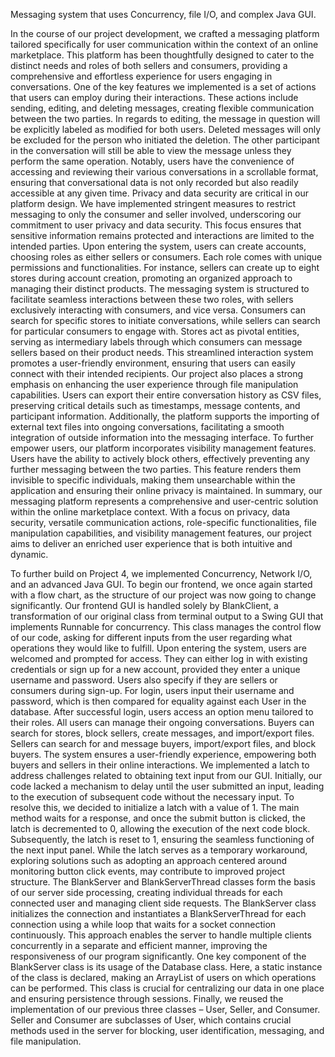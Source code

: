 Messaging system that uses Concurrency, file I/O, and complex Java GUI.
  
  In the course of our project development, we crafted a messaging platform tailored specifically for user communication within the context of an online marketplace. This platform has been thoughtfully designed to cater to the distinct needs and roles of both sellers and consumers, providing a comprehensive and effortless experience for users engaging in conversations. One of the key features we implemented is a set of actions that users can employ during their interactions. These actions include sending, editing, and deleting messages, creating flexible communication between the two parties. In regards to editing, the message in question will be explicitly labeled as modified for both users. Deleted messages will only be excluded for the person who initiated the deletion. The other participant in the conversation will still be able to view the message unless they perform the same operation. Notably, users have the convenience of accessing and reviewing their various conversations in a scrollable format, ensuring that conversational data is not only recorded but also readily accessible at any given time. Privacy and data security are critical in our platform design. We have implemented stringent measures to restrict messaging to only the consumer and seller involved, underscoring our commitment to user privacy and data security. This focus ensures that sensitive information remains protected and interactions are limited to the intended parties. Upon entering the system, users can create accounts, choosing roles as either sellers or consumers. Each role comes with unique permissions and functionalities. For instance, sellers can create up to eight stores during account creation, promoting an organized approach to managing their distinct products. The messaging system is structured to facilitate seamless interactions between these two roles, with sellers exclusively interacting with consumers, and vice versa. Consumers can search for specific stores to initiate conversations, while sellers can search for particular consumers to engage with. Stores act as pivotal entities, serving as intermediary labels through which consumers can message sellers based on their product needs. This streamlined interaction system promotes a user-friendly environment, ensuring that users can easily connect with their intended recipients. Our project also places a strong emphasis on enhancing the user experience through file manipulation capabilities. Users can export their entire conversation history as CSV files, preserving critical details such as timestamps, message contents, and participant information. Additionally, the platform supports the importing of external text files into ongoing conversations, facilitating a smooth integration of outside information into the messaging interface. To further empower users, our platform incorporates visibility management features. Users have the ability to actively block others, effectively preventing any further messaging between the two parties. This feature renders them invisible to specific individuals, making them unsearchable within the application and ensuring their online privacy is maintained. In summary, our messaging platform represents a comprehensive and user-centric solution within the online marketplace context. With a focus on privacy, data security, versatile communication actions, role-specific functionalities, file manipulation capabilities, and visibility management features, our project aims to deliver an enriched user experience that is both intuitive and dynamic.
  
  To further build on Project 4, we implemented Concurrency, Network I/O, and an advanced Java GUI. To begin our frontend, we once again started with a flow chart, as the structure of our project was now going to change significantly. Our frontend GUI is handled solely by BlankClient, a transformation of our original class from terminal output to a Swing GUI that implements Runnable for concurrency. This class manages the control flow of our code, asking for different inputs from the user regarding what operations they would like to fulfill. Upon entering the system, users are welcomed and prompted for access. They can either log in with existing credentials or sign up for a new account, provided they enter a unique username and password. Users also specify if they are sellers or consumers during sign-up. For login, users input their username and password, which is then compared for equality against each User in the database. After successful login, users access an option menu tailored to their roles. All users can manage their ongoing conversations. Buyers can search for stores, block sellers, create messages, and import/export files. Sellers can search for and message buyers, import/export files, and block buyers. The system ensures a user-friendly experience, empowering both buyers and sellers in their online interactions. We implemented a latch to address challenges related to obtaining text input from our GUI. Initially, our code lacked a mechanism to delay until the user submitted an input, leading to the execution of subsequent code without the necessary input. To resolve this, we decided to initialize a latch with a value of 1. The main method waits for a response, and once the submit button is clicked, the latch is decremented to 0, allowing the execution of the next code block. Subsequently, the latch is reset to 1, ensuring the seamless functioning of the next input panel. While the latch serves as a temporary workaround, exploring solutions such as adopting an approach centered around monitoring button click events, may contribute to improved project structure. The BlankServer and BlankServerThread classes form the basis of our server side processing, creating individual threads for each connected user and managing client side requests. The BlankServer class initializes the connection and instantiates a BlankServerThread for each connection using a while loop that waits for a socket connection continuously. This approach enables the server to handle multiple clients concurrently in a separate and efficient manner, improving the responsiveness of our program significantly. One key component of the BlankServer class is its usage of the Database class. Here, a static instance of the class is declared, making an ArrayList of users on which operations can be performed. This class is crucial for centralizing our data in one place and ensuring persistence through sessions. Finally, we reused the implementation of our previous three classes – User, Seller, and Consumer. Seller and Consumer are subclasses of User, which contains crucial methods used in the server for blocking, user identification, messaging, and file manipulation.
